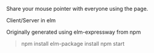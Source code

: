 Share your mouse pointer with everyone using the page. 

Client/Server in elm

Originally generated using elm-expressway  from npm

> npm install
> elm-package install
> npm start
